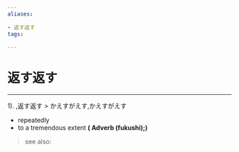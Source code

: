 ```yaml
---
aliases:
    
- 返す返す
tags:
    
---
```


# 返す返す
---
1).
,返す返す > かえすがえす,かえすがえす

- repeatedly
- to a tremendous extent
**( Adverb (fukushi);)**
> see also: 
            